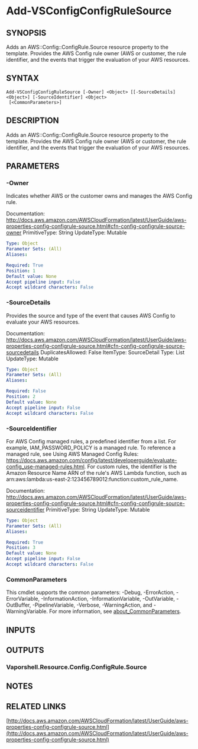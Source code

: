 # Add-VSConfigConfigRuleSource

## SYNOPSIS
Adds an AWS::Config::ConfigRule.Source resource property to the template.
Provides the AWS Config rule owner (AWS or customer, the rule identifier, and the events that trigger the evaluation of your AWS resources.

## SYNTAX

```
Add-VSConfigConfigRuleSource [-Owner] <Object> [[-SourceDetails] <Object>] [-SourceIdentifier] <Object>
 [<CommonParameters>]
```

## DESCRIPTION
Adds an AWS::Config::ConfigRule.Source resource property to the template.
Provides the AWS Config rule owner (AWS or customer, the rule identifier, and the events that trigger the evaluation of your AWS resources.

## PARAMETERS

### -Owner
Indicates whether AWS or the customer owns and manages the AWS Config rule.

Documentation: http://docs.aws.amazon.com/AWSCloudFormation/latest/UserGuide/aws-properties-config-configrule-source.html#cfn-config-configrule-source-owner
PrimitiveType: String
UpdateType: Mutable

```yaml
Type: Object
Parameter Sets: (All)
Aliases:

Required: True
Position: 1
Default value: None
Accept pipeline input: False
Accept wildcard characters: False
```

### -SourceDetails
Provides the source and type of the event that causes AWS Config to evaluate your AWS resources.

Documentation: http://docs.aws.amazon.com/AWSCloudFormation/latest/UserGuide/aws-properties-config-configrule-source.html#cfn-config-configrule-source-sourcedetails
DuplicatesAllowed: False
ItemType: SourceDetail
Type: List
UpdateType: Mutable

```yaml
Type: Object
Parameter Sets: (All)
Aliases:

Required: False
Position: 2
Default value: None
Accept pipeline input: False
Accept wildcard characters: False
```

### -SourceIdentifier
For AWS Config managed rules, a predefined identifier from a list.
For example, IAM_PASSWORD_POLICY is a managed rule.
To reference a managed rule, see Using AWS Managed Config Rules: https://docs.aws.amazon.com/config/latest/developerguide/evaluate-config_use-managed-rules.html.
For custom rules, the identifier is the Amazon Resource Name ARN of the rule's AWS Lambda function, such as arn:aws:lambda:us-east-2:123456789012:function:custom_rule_name.

Documentation: http://docs.aws.amazon.com/AWSCloudFormation/latest/UserGuide/aws-properties-config-configrule-source.html#cfn-config-configrule-source-sourceidentifier
PrimitiveType: String
UpdateType: Mutable

```yaml
Type: Object
Parameter Sets: (All)
Aliases:

Required: True
Position: 3
Default value: None
Accept pipeline input: False
Accept wildcard characters: False
```

### CommonParameters
This cmdlet supports the common parameters: -Debug, -ErrorAction, -ErrorVariable, -InformationAction, -InformationVariable, -OutVariable, -OutBuffer, -PipelineVariable, -Verbose, -WarningAction, and -WarningVariable. For more information, see [about_CommonParameters](http://go.microsoft.com/fwlink/?LinkID=113216).

## INPUTS

## OUTPUTS

### Vaporshell.Resource.Config.ConfigRule.Source
## NOTES

## RELATED LINKS

[http://docs.aws.amazon.com/AWSCloudFormation/latest/UserGuide/aws-properties-config-configrule-source.html](http://docs.aws.amazon.com/AWSCloudFormation/latest/UserGuide/aws-properties-config-configrule-source.html)

